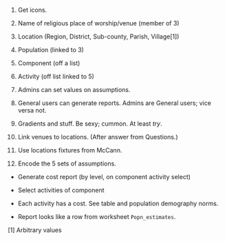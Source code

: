 1.  Get icons.

2.  Name of religious place of worship/venue (member of 3)

3.  Location (Region, District, Sub-county, Parish, Village[1])

4.  Population (linked to 3)

5.  Component (off a list)

6.  Activity (off list linked to 5)

7.  Admins can set values on assumptions.

8.  General users can generate reports. Admins are General users; vice versa not.

9.  Gradients and stuff. Be sexy; cummon. At least *try*.

10. Link venues to locations. (After answer from Questions.)

11. Use locations fixtures from McCann.

12. Encode the 5 sets of assumptions.

- Generate cost report (by level, on component activity select)

- Select activities of component

- Each activity has a cost. See table and population demography norms.

- Report looks like a row from worksheet `Popn_estimates`.

[1] Arbitrary values
